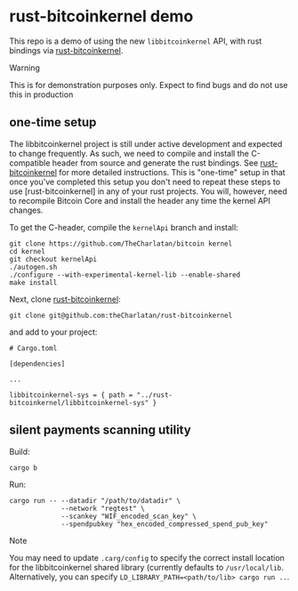 # rust-bitcoinkernel demo

This repo is a demo of using the new `libbitcoinkernel` API, with rust bindings via [rust-bitcoinkernel](https://github.com/theCharlatan/rust-bitcoinkernel).

> [!WARNING]
> This is for demonstration purposes only. Expect to find bugs and do not use this in production

## one-time setup

The libbitcoinkernel project is still under active development and expected to change frequently. As such, we need to compile and install the C-compatible header from source and generate the rust bindings. See [rust-bitcoinkernel](https://github.com/theCharlatan/rust-bitcoinkernel) for more detailed instructions. This is "one-time" setup in that once you've completed this setup you don't need to repeat these steps to use [rust-bitcoinkernel] in any of your rust projects. You will, however, need to recompile Bitcoin Core and install the header any time the kernel API changes.

To get the C-header, compile the `kernelApi` branch and install:

```
git clone https://github.com/TheCharlatan/bitcoin kernel
cd kernel
git checkout kernelApi
./autogen.sh
./configure --with-experimental-kernel-lib --enable-shared
make install
```

Next, clone [rust-bitcoinkernel](https://github.com/theCharlatan/rust-bitcoinkernel):

```
git clone git@github.com:theCharlatan/rust-bitcoinkernel
```

and add to your project:

```
# Cargo.toml

[dependencies]

...

libbitcoinkernel-sys = { path = "../rust-bitcoinkernel/libbitcoinkernel-sys" }
```

## silent payments scanning utility

Build:

```
cargo b
```

Run:

```
cargo run -- --datadir "/path/to/datadir" \
             --network "regtest" \
             --scankey "WIF_encoded_scan_key" \
             --spendpubkey "hex_encoded_compressed_spend_pub_key"
```
> [!NOTE]
> You may need to update `.carg/config` to specify the correct install location for the libbitcoinkernel shared library (currently defaults to `/usr/local/lib`. Alternatively, you can specify `LD_LIBRARY_PATH=<path/to/lib> cargo run ..`.

